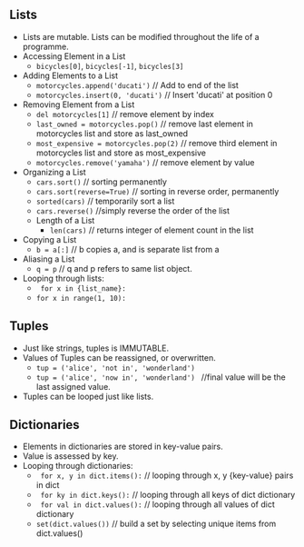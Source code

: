 <!--
.. title: Lists and Tuples and Dictionaries
.. slug: 03-lists-and-tuples-and-dictionaries
.. date: 2016-08-30 14:29:09 UTC+08:00
.. tags: python-crash-course, lists, tuples
.. category:
.. link:
.. description:
.. type: text
-->

## Lists ##
- Lists are mutable.  Lists can be modified throughout the life of a programme.
- Accessing Element in a List
    - ```bicycles[0]```, ```bicycles[-1]```, ```bicycles[3]```
- Adding Elements to a List
    - ```motorcycles.append('ducati')``` // Add to end of the list
    - ```motorcycles.insert(0, 'ducati')``` // Insert 'ducati' at position 0
- Removing Element from a List
    - ```del motorcycles[1]``` // remove element by index
    - ```last_owned = motorcycles.pop()``` // remove last element in motorcycles list and store as last_owned
    - ```most_expensive = motorcycles.pop(2)``` // remove third element in motorcycles list and store as most_expensive
    - ```motorcycles.remove('yamaha')``` // remove element by value
- Organizing a List
    - ```cars.sort()``` // sorting permanently
    - ```cars.sort(reverse=True)``` // sorting in reverse order, permanently
    - ```sorted(cars)``` // temporarily sort a list
    - ```cars.reverse()``` //simply reverse the order of the list
  - Length of a List
    - ```len(cars)``` // returns integer of element count in the list
- Copying a List
    - ```b = a[:]``` // b copies a, and is separate list from a
- Aliasing a List
    - ```q = p``` // q and p refers to same list object.
- Looping through lists:
    - ``` for x in {list_name}:```
    - ``` for x in range(1, 10): ```


## Tuples ##
- Just like strings, tuples is IMMUTABLE.
- Values of Tuples can be reassigned, or overwritten.  
    - ```tup = ('alice', 'not in', 'wonderland')```
    - ```tup = ('alice', 'now in', 'wonderland') ``` //final value will be the last assigned value.
- Tuples can be looped just like lists.


## Dictionaries ##
- Elements in dictionaries are stored in key-value pairs.
- Value is assessed by key.
- Looping through dictionaries:
    - ``` for x, y in dict.items():``` // looping through x, y {key-value} pairs in dict
    - ``` for ky in dict.keys():``` // looping through all keys of dict dictionary
    - ``` for val in dict.values():``` // looping through all values of dict dictionary
    - ``` set(dict.values()) ``` // build a set by selecting unique items from dict.values()

